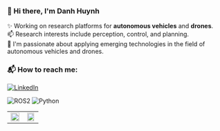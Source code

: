 ### 👋 Hi there, I'm Danh Huynh

✨ Working on research platforms for **autonomous vehicles** and **drones**.  
📫 Research interests include perception, control, and planning.  
🌱 I'm passionate about applying emerging technologies in the field of autonomous vehicles and drones.

### 📬 How to reach me:

[![LinkedIn](https://img.shields.io/badge/LinkedIn-blue?logo=linkedin)](https://www.linkedin.com/in/danh-hu%E1%BB%B3nh-c%C3%B4ng-058919375/)


![ROS2](https://img.shields.io/badge/ROS-22314E?style=for-the-badge&logo=ros&logoColor=white)
![Python](https://img.shields.io/badge/Python-3776AB?style=for-the-badge&logo=python&logoColor=white)

<table>
  <tr>
    <td align="center" width="50%">
      <img src="https://github-readme-stats.vercel.app/api/top-langs/?username=DanhCon&layout=compact&langs_count=8&theme=default" width="100%" />
    </td>
    <td align="center" width="50%">
      <img src="https://github-readme-stats.vercel.app/api?username=DanhCon&show_icons=true&theme=default&count_private=true" width="90%"/>
    </td>
  </tr>
</table>
